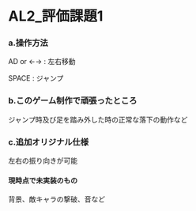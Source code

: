 # AL2_評価課題1

### a.操作方法

AD or ←→ : 左右移動

SPACE : ジャンプ

### b.このゲーム制作で頑張ったところ

ジャンプ時及び足を踏み外した時の正常な落下の動作など

### c.追加オリジナル仕様

左右の振り向きが可能

#### 現時点で未実装のもの

背景、敵キャラの撃破、音など
